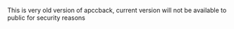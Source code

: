 This is very old version of apccback, 
current version will not be available to public for security reasons
